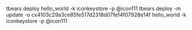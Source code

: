 tbears deploy  hello_world -k iconkeystore -p @icon111
tbears deploy -m update -o cx4103c29a3ce85fe517d2318d07fe14f07928e14f hello_world -k iconkeystore -p @icon111